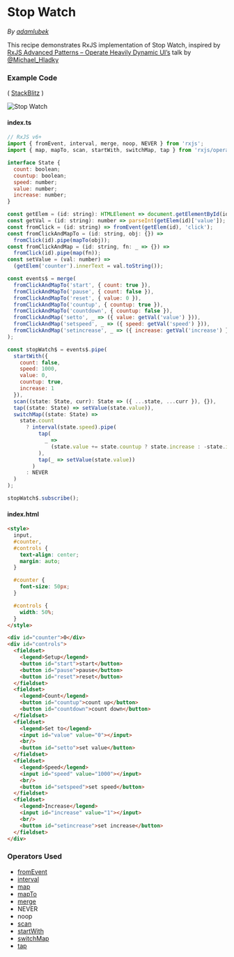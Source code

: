 # Stop Watch

_By [adamlubek](https://github.com/adamlubek)_

This recipe demonstrates RxJS implementation of Stop Watch, inspired by
[RxJS Advanced Patterns – Operate Heavily Dynamic UI’s](https://www.youtube.com/watch?v=XKfhGntZROQ)
talk by [@Michael_Hladky](https://twitter.com/michael_hladky)



### Example Code

( [StackBlitz](https://stackblitz.com/edit/rxjs-stop-watch?file=index.ts) )

![Stop Watch](https://drive.google.com/uc?export=view&id=14kiNGgR8laJq4a2gEvInNyTPXLVbWH5l)

#### index.ts

```js
// RxJS v6+
import { fromEvent, interval, merge, noop, NEVER } from 'rxjs';
import { map, mapTo, scan, startWith, switchMap, tap } from 'rxjs/operators';

interface State {
  count: boolean;
  countup: boolean;
  speed: number;
  value: number;
  increase: number;
}

const getElem = (id: string): HTMLElement => document.getElementById(id);
const getVal = (id: string): number => parseInt(getElem(id)['value']);
const fromClick = (id: string) => fromEvent(getElem(id), 'click');
const fromClickAndMapTo = (id: string, obj: {}) =>
  fromClick(id).pipe(mapTo(obj));
const fromClickAndMap = (id: string, fn: _ => {}) =>
  fromClick(id).pipe(map(fn));
const setValue = (val: number) =>
  (getElem('counter').innerText = val.toString());

const events$ = merge(
  fromClickAndMapTo('start', { count: true }),
  fromClickAndMapTo('pause', { count: false }),
  fromClickAndMapTo('reset', { value: 0 }),
  fromClickAndMapTo('countup', { countup: true }),
  fromClickAndMapTo('countdown', { countup: false }),
  fromClickAndMap('setto', _ => ({ value: getVal('value') })),
  fromClickAndMap('setspeed', _ => ({ speed: getVal('speed') })),
  fromClickAndMap('setincrease', _ => ({ increase: getVal('increase') }))
);

const stopWatch$ = events$.pipe(
  startWith({
    count: false,
    speed: 1000,
    value: 0,
    countup: true,
    increase: 1
  }),
  scan((state: State, curr): State => ({ ...state, ...curr }), {}),
  tap((state: State) => setValue(state.value)),
  switchMap((state: State) =>
    state.count
      ? interval(state.speed).pipe(
          tap(
            _ =>
              (state.value += state.countup ? state.increase : -state.increase)
          ),
          tap(_ => setValue(state.value))
        )
      : NEVER
  )
);

stopWatch$.subscribe();
```

#### index.html

```html
<style>
  input,
  #counter,
  #controls {
    text-align: center;
    margin: auto;
  }

  #counter {
    font-size: 50px;
  }

  #controls {
    width: 50%;
  }
</style>

<div id="counter">0</div>
<div id="controls">
  <fieldset>
    <legend>Setup</legend>
    <button id="start">start</button>
    <button id="pause">pause</button>
    <button id="reset">reset</button>
  </fieldset>
  <fieldset>
    <legend>Count</legend>
    <button id="countup">count up</button>
    <button id="countdown">count down</button>
  </fieldset>
  <fieldset>
    <legend>Set to</legend>
    <input id="value" value="0"></input>
    <br/>
    <button id="setto">set value</button>
  </fieldset>
  <fieldset>
    <legend>Speed</legend>
    <input id="speed" value="1000"></input>
    <br/>
    <button id="setspeed">set speed</button>
  </fieldset>
  <fieldset>
    <legend>Increase</legend>
    <input id="increase" value="1"></input>
    <br/>
    <button id="setincrease">set increase</button>
  </fieldset>
</div>
```

### Operators Used

- [fromEvent](../operators/creation/fromevent.md)
- [interval](../operators/creation/interval.md)
- [map](../operators/transformation/map.md)
- [mapTo](../operators/transformation/mapto.md)
- [merge](../operators/transformation/map.md)
- NEVER
- noop
- [scan](../operators/transformation/scan.md)
- [startWith](../operators/combination/startwith.md)
- [switchMap](../operators/transformation/switchmap.md)
- [tap](../operators/utility/do.md)
